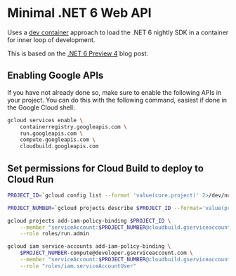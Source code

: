 # Minimal .NET 6 Web API

Uses a [dev container](https://code.visualstudio.com/docs/remote/create-dev-container) approach to load the .NET 6 nightly SDK in a container for inner loop of development.

This is based on the [.NET 6 Preview 4](https://devblogs.microsoft.com/dotnet/announcing-net-6-preview-4/) blog post.

## Enabling Google APIs

If you have not already done so, make sure to enable the following APIs in your project.  You can do this with the following command, easiest if done in the Google Cloud shell:

```bash
gcloud services enable \
    containerregistry.googleapis.com \
    run.googleapis.com \
    compute.googleapis.com \
    cloudbuild.googleapis.com
```

## Set permissions for Cloud Build to deploy to Cloud Run

```bash
PROJECT_ID=`gcloud config list --format 'value(core.project)' 2>/dev/null`

PROJECT_NUMBER=`gcloud projects describe $PROJECT_ID --format='value(projectNumber)'`

gcloud projects add-iam-policy-binding $PROJECT_ID \
    --member "serviceAccount:$PROJECT_NUMBER@cloudbuild.gserviceaccount.com" \
    --role roles/run.admin

gcloud iam service-accounts add-iam-policy-binding \
    $PROJECT_NUMBER-compute@developer.gserviceaccount.com \
    --member "serviceAccount:$PROJECT_NUMBER@cloudbuild.gserviceaccount.com" \
    --role "roles/iam.serviceAccountUser"    
```